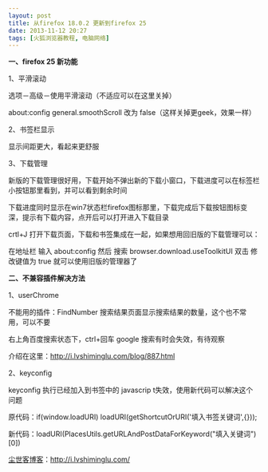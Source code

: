 ```yaml
---
layout: post
title: 从firefox 18.0.2 更新到firefox 25
date: 2013-11-12 20:27
tags: [火狐浏览器教程, 电脑网络]
---
```

<strong>一、firefox 25 新功能</strong>

1、平滑滚动

选项－高级－使用平滑滚动（不适应可以在这里关掉）

about:config general.smoothScroll 改为 false（这样关掉更geek，效果一样）

2、书签栏显示

显示间距更大，看起来更舒服

3、下载管理

新版的下载管理很好用，下载开始不弹出新的下载小窗口，下载进度可以在标签栏小按钮那里看到，并可以看到剩余时间

下载进度同时显示在win7状态栏firefox图标那里，下载完成后下载按钮图标变深，提示有下载内容，点开后可以打开进入下载目录

crtl+J 打开下载页面，下载和书签集成在一起，如果想用回旧版的下载管理可以：

在地址栏 输入 about:config 然后 搜索 browser.download.useToolkitUI 双击 修改键值为 true 就可以使用旧版的管理器了

<strong>二、不兼容插件解决方法</strong>

1、userChrome

不能用的插件：FindNumber 搜索结果页面显示搜索结果的数量，这个也不常用，可以不要

右上角百度搜索状态下，ctrl+回车 google 搜索有时会失效，有待观察

介绍在这里：<a href="http://i.lvshiminglu.com/blog/887.html" target="_blank">http://i.lvshiminglu.com/blog/887.html</a>

2、keyconfig

keyconfig 执行已经加入到书签中的 javascrip t失效，使用新代码可以解决这个问题

原代码：if(window.loadURI) loadURI(getShortcutOrURI('填入书签关键词',{}));

新代码：loadURI(PlacesUtils.getURLAndPostDataForKeyword("填入关键词")[0])

<a href="http://i.lvshiminglu.com/">尘世客博客</a>：<a href="http://i.lvshiminglu.com/">http://i.lvshiminglu.com/</a>

